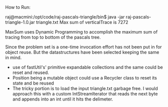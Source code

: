 
How to Run:

raj@macmini:/opt/code/raj-pascals-triangle/bin$ java -jar raj-pascals-triangle-1.0.jar triangle.txt
 Max sum of verticalTrace is 7272


MaxSum uses Dynamic Programming to accomplish the maximum sum of tracing from top to bottom of the pascals tree.

Since the problem set is a one-time invocation effort has not been put in for object reuse.
But the datastructures have been selected keeping the same in mind.
 - use of fastUtil's' primitive expandable collections and the same could be reset and reused.
 - Position being a mutable object could use a Recycler class to reset its state and be reused
 - The tricky portion is to load the input triangle.txt garbage free. I would approach this with a custom IntStreamIterator that reads the next byte and appends into an int until it hits the delimeter.

